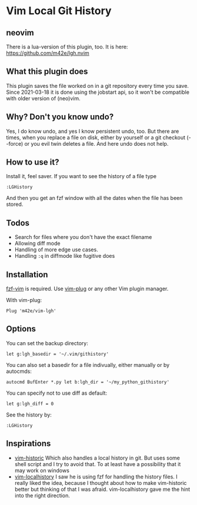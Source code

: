 # Vim Local Git History

## neovim

There is a lua-version of this plugin, too. It is here: https://github.com/m42e/lgh.nvim

## What this plugin does

This plugin saves the file worked on in a git repository every time you save.
Since 2021-03-18 it is done using the jobstart api, so it won't be compatible with older version of (neo)vim.

## Why? Don't you know undo?

Yes, I do know undo, and yes I know persistent undo, too. But there are times, when you replace a file on disk, either by yourself or a git checkout (--force) or you evil twin deletes a file. And here undo does not help.

## How to use it?

Install it, feel saver. If you want to see the history of a file type

```
:LGHistory
```

And then you get an fzf window with all the dates when the file has been stored.

## Todos

- Search for files where you don't have the exact filename
- Allowing diff mode
- Handling of more edge use cases.
- Handling `:q` in diffmode like fugitive does

## Installation                                         

[fzf-vim](https://github.com/junegunn/fzf.vim) is required.
Use [vim-plug](https://github.com/junegunn/vim-plug) or any other Vim plugin manager.

With vim-plug:

```
Plug 'm42e/vim-lgh'
```

## Options

You can set the backup directory:

```
let g:lgh_basedir = '~/.vim/githistory'
```

You can also set a basedir for a file indivually, either manually or by 
autocmds:

```
autocmd BufEnter *.py let b:lgh_dir = '~/my_python_githistory'
```

You can specify not to use diff as default:

```
let g:lgh_diff = 0
```

See the history by:

```
:LGHistory
```


## Inspirations

- [vim-historic](https://github.com/serby/vim-historic) Which also handles a local history in git. But uses some shell script and I try to avoid that. To at least have a possibility that it may work on windows
- [vim-localhistory](https://github.com/mg979/vim-localhistory) I saw he is using fzf for handling the history files. I really liked the idea, because I thought about how to make vim-historic better but thinking of that I was afraid. vim-localhistory gave me the hint into the right direction.

